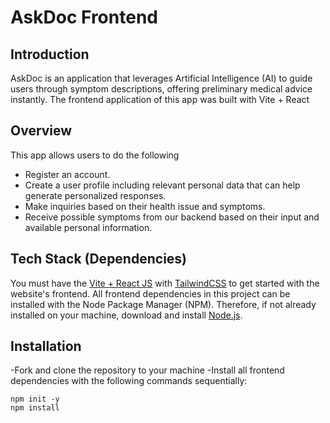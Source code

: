 # AskDoc Frontend

## Introduction

AskDoc is an application that leverages Artificial Intelligence (AI) to
guide users through symptom descriptions, offering preliminary
medical advice instantly. The frontend application of this app was built with Vite + React

## Overview

This app allows users to do the following

- Register an account.
- Create a user profile including relevant personal data that can help generate personalized responses.
- Make inquiries based on their health issue and symptoms.
- Receive possible symptoms from our backend based on their input and available personal information.

## Tech Stack (Dependencies)

You must have the [Vite + React JS](https://vitejs.dev/guide/) with [TailwindCSS](https://tailwindcss.com/) to get started with the website's frontend. All frontend dependencies in this project can be installed with the Node Package Manager (NPM). Therefore, if not already installed on your machine, download and install [Node.js](https://nodejs.org/en/download/).

## Installation

-Fork and clone the repository to your machine
-Install all frontend dependencies with the following commands sequentially:

```
npm init -y
npm install
```
